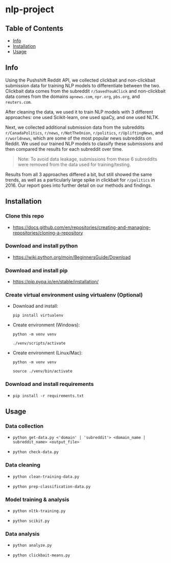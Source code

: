 # nlp-project

## Table of Contents

- [Info](#info)
- [Installation](#installation)
- [Usage](#usage)

## Info

Using the Pushshift Reddit API, we collected clickbait and non-clickbait submission data for training NLP models to differentiate between the two. Clickbait data comes from the subreddit `r/SavedYouAClick` and non-clickbait data comes from the domains `apnews.com`, `npr.org`, `pbs.org`, and `reuters.com`.

After cleaning the data, we used it to train NLP models with 3 different approaches: one used Scikit-learn, one used spaCy, and one used NLTK.

Next, we collected additional submission data from the subreddits `r/CanadaPolitics`, `r/news`, `r/NotTheOnion`, `r/politics`, `r/UpliftingNews`, and `r/worldnews`, which are some of the most popular news subreddits on Reddit. We used our trained NLP models to classify these submissions and then compared the results for each subreddit over time.

> Note: To avoid data leakage, submissions from these 6 subreddits were removed from the data used for training/testing.

Results from all 3 approaches differed a bit, but still showed the same trends, as well as a particularly large spike in clickbait for `r/politics` in 2016. Our report goes into further detail on our methods and findings.

## Installation

### Clone this repo
- https://docs.github.com/en/repositories/creating-and-managing-repositories/cloning-a-repository

### Download and install python
- https://wiki.python.org/moin/BeginnersGuide/Download

### Download and install pip
- https://pip.pypa.io/en/stable/installation/

### Create virtual environment using virtualenv (Optional)
- Download and install:

    `pip install virtualenv`

- Create environment (Windows):

    `python -m venv venv`

    `./venv/scripts/activate`

- Create environment (Linux/Mac):

    `python -m venv venv`

    `source ./venv/bin/activate`

### Download and install requirements
- `pip install -r requirements.txt`

## Usage

### Data collection

- `python get-data.py <'domain' | 'subreddit'> <domain_name | subreddit_name> <output_file>`

- `python check-data.py`

### Data cleaning

- `python clean-training-data.py`

- `python prep-classification-data.py`

### Model training & analysis

- `python nltk-training.py`

- `python scikit.py`

### Data analysis

- `python analyze.py`

- `python clickbait-means.py`

